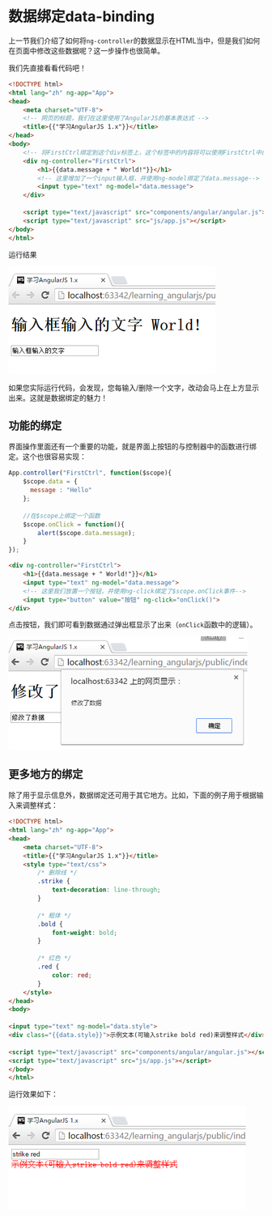 # 数据绑定data-binding

上一节我们介绍了如何将`ng-controller`的数据显示在HTML当中，但是我们如何在页面中修改这些数据呢？这一步操作也很简单。

我们先直接看看代码吧！

```html
<!DOCTYPE html>
<html lang="zh" ng-app="App">
<head>
    <meta charset="UTF-8">
    <!-- 网页的标题，我们在这里使用了AngularJS的基本表达式 -->
    <title>{{"学习AngularJS 1.x"}}</title>
</head>
<body>
    <!-- 将FirstCtrl绑定到这个div标签上，这个标签中的内容将可以使用FirstCtrl中的数据-->
    <div ng-controller="FirstCtrl">
        <h1>{{data.message + " World!"}}</h1>
        <!-- 这里增加了一个input输入框，并使用ng-model绑定了data.message-->
        <input type="text" ng-model="data.message">
    </div>

    <script type="text/javascript" src="components/angular/angular.js"></script>
    <script type="text/javascript" src="js/app.js"></script>
</body>
</html>
```

运行结果

![图4-3 ng-controller运行结果](./pic/0403_ng-model.png)

如果您实际运行代码，会发现，您每输入/删除一个文字，改动会马上在上方显示出来。这就是数据绑定的魅力！

## 功能的绑定

界面操作里面还有一个重要的功能，就是界面上按钮的与控制器中的函数进行绑定。这个也很容易实现：

```javascript
App.controller("FirstCtrl", function($scope){
    $scope.data = {
      message : "Hello"
    };

    //在$scope上绑定一个函数
    $scope.onClick = function(){
        alert($scope.data.message);
    }
});
```

```html
<div ng-controller="FirstCtrl">
    <h1>{{data.message + " World!"}}</h1>
    <input type="text" ng-model="data.message">
    <!-- 这里我们放置一个按钮，并使用ng-click绑定了$scope.onClick事件-->
    <input type="button" value="按钮" ng-click="onClick()">
</div>
```

点击按钮，我们即可看到数据通过弹出框显示了出来（`onClick`函数中的逻辑）。

![图4-3 ng-click运行结果](./pic/0404_ng-click.png)

## 更多地方的绑定

除了用于显示信息外，数据绑定还可用于其它地方。比如，下面的例子用于根据输入来调整样式：

```html
<!DOCTYPE html>
<html lang="zh" ng-app="App">
<head>
    <meta charset="UTF-8">
    <title>{{"学习AngularJS 1.x"}}</title>
    <style type="text/css">
        /* 删除线 */
        .strike {
            text-decoration: line-through;
        }

        /* 粗体 */
        .bold {
            font-weight: bold;
        }

        /* 红色 */
        .red {
            color: red;
        }
    </style>
</head>
<body>

<input type="text" ng-model="data.style">
<div class="{{data.style}}">示例文本(可输入strike bold red)来调整样式</div>

<script type="text/javascript" src="components/angular/angular.js"></script>
<script type="text/javascript" src="js/app.js"></script>
</body>
</html>
```

运行效果如下：

![图4-3-1 ng-click运行结果](./pic/0423.png)
